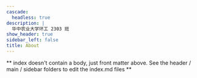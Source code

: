 ```yaml
---
cascade:
  headless: true
description: |
  华中农业大学环工 2303 班
show_header: true
sidebar_left: false
title: About
---
```


** index doesn't contain a body, just front matter above.
See the header / main / sidebar folders to edit the index.md files **
